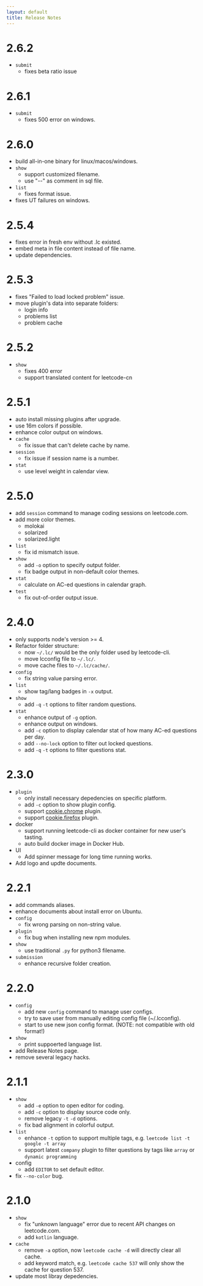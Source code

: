 ```yaml
---
layout: default
title: Release Notes
---
```

# 2.6.2
* `submit`
	* fixes beta ratio issue

# 2.6.1
* `submit`
    * fixes 500 error on windows.

# 2.6.0
* build all-in-one binary for linux/macos/windows.
* `show`
    * support customized filename.
    * use "--" as comment in sql file.
* `list`
    * fixes format issue.
* fixes UT failures on windows.

# 2.5.4
* fixes error in fresh env without .lc existed.
* embed meta in file content instead of file name.
* update dependencies.

# 2.5.3

* fixes "Failed to load locked problem" issue.
* move plugin's data into separate folders:
  * login info
  * problems list
  * problem cache

# 2.5.2

* `show`
    * fixes 400 error
    * support translated content for leetcode-cn

# 2.5.1

* auto install missing plugins after upgrade.
* use 16m colors if possible.
* enhance color output on windows.
* `cache`
	* fix issue that can't delete cache by name.
* `session`
	* fix issue if session name is a number.
* `stat`
	* use level weight in calendar view.

# 2.5.0

* add `session` command to manage coding sessions on leetcode.com.
* add more color themes.
    * molokai
    * solarized
    * solarized.light
* `list`
    * fix id mismatch issue.
* `show`
    * add `-o` option to specify output folder.
    * fix badge output in non-default color themes.
* `stat`
    * calculate on AC-ed questions in calendar graph.
* `test`
    * fix out-of-order output issue.

# 2.4.0

* only supports node's version >= 4.
* Refactor folder structure:
    * now `~/.lc/` would be the only folder used by leetcode-cli.
    * move lcconfig file to `~/.lc/`.
    * move cache files to `~/.lc/cache/`.
* `config`
    * fix string value parsing error.
* `list`
    * show tag/lang badges in `-x` output.
* `show`
    * add `-q` `-t` options to filter random questions.
* `stat`
    * enhance output of `-g` option.
    * enhance output on windows.
    * add `-c` option to display calendar stat of how many AC-ed questions per day.
    * add `--no-lock` option to filter out locked questions.
    * add `-q` `-t` options to filter questions stat.

# 2.3.0

* `plugin`
    * only install necessary depedencies on specific platform.
    * add `-c` option to show plugin config.
    * support [cookie.chrome](https://github.com/skygragon/leetcode-cli-plugins/blob/master/docs/cookie.chrome.md) plugin.
    * support [cookie.firefox](https://github.com/skygragon/leetcode-cli-plugins/blob/master/docs/cookie.firefox.md) plugin.
* docker
    * support running leetcode-cli as docker container for new user's tasting.
    * auto build docker image in Docker Hub.
* UI
    * Add spinner message for long time running works.
* Add logo and updte documents.

# 2.2.1

* add commands aliases.
* enhance documents about install error on Ubuntu.
* `config`
    * fix wrong parsing on non-string value.
* `plugin`
    * fix bug when installing new npm modules.
* `show`
    * use traditional `.py` for python3 filename.
* `submission`
    * enhance recursive folder creation.

# 2.2.0

* `config`
    * add new `config` command to manage user configs.
    * try to save user from manually editing config file (~/.lcconfig).
    * start to use new json config format. (NOTE: not compatible with old format!)
* `show`
    * print suppoerted language list.
* add Release Notes page.
* remove several legacy hacks.

# 2.1.1
* `show`
    * add `-e` option to open editor for coding.
    * add `-c` option to display source code only.
    * remove legacy `-t` `-d` options.
    * fix bad alignment in colorful output.
* `list`
    * enhance `-t` option to support multiple tags, e.g. `leetcode list -t google -t array`
    * support latest `company` plugin to filter questions by tags like `array` or `dynamic programming`
* config
    * add `EDITOR` to set default editor.
* fix `--no-color` bug.


# 2.1.0
* `show`
    * fix "unknown language" error due to recent API changes on leetcode.com.
    * add `kotlin` language.
* `cache`
    * remove `-a` option, now `leetcode cache -d` will directly clear all cache.
    * add keyword match, e.g. `leetcode cache 537` will only show the cache for question 537.
* update most libray depedencies.
